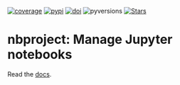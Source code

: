[![coverage](https://codecov.io/gh/laminlabs/nbproject/branch/main/graph/badge.svg?token=05R04PR9RB)](https://codecov.io/gh/laminlabs/nbproject)
[![pypi](https://img.shields.io/pypi/v/nbproject?color=%2334D058&label=pypi%20package)](https://pypi.org/project/nbproject)
[![doi](https://img.shields.io/badge/doi-10.56528%2Fnbp-lightgrey)](https://doi.org/10.56528/nbp)
![pyversions](https://img.shields.io/pypi/pyversions/nbproject)
[![Stars](https://img.shields.io/github/stars/laminlabs/nbproject?logo=GitHub&color=yellow)](https://github.com/laminlabs/nbproject)

# nbproject: Manage Jupyter notebooks

Read the [docs](https://lamin.ai/docs/nbproject).
